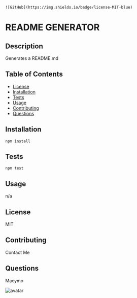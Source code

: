 
	![GitHub](https://img.shields.io/badge/license-MIT-blue)
# README GENERATOR

## Description
Generates a README.md

## Table of Contents

* [License](#license)
* [Installation](#installation)
* [Tests](#tests)
* [Usage](#usage)
* [Contributing](#contributions)
* [Questions](#questions)

## Installation
``` npm install ```

## Tests
``` npm test ```

## Usage
n/a

## License
MIT

## Contributing
Contact Me

## Questions
Macymo

![avatar](https://avatars3.githubusercontent.com/u/59153195?v=4)
